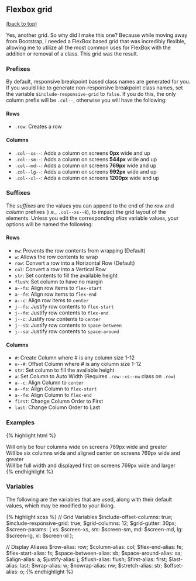 
## Flexbox grid

[(back to top)](#top)

Yes, another grid. So why did I make this one? Because while moving away from Bootstrap, I needed a FlexBox based grid that was incredibly flexible, allowing me to utilize all the most common uses for FlexBox with the addition or removal of a class. This grid was the result.

### Prefixes
By default, responsive breakpoint based class names are generated for you. If you would like to generate non-responsive breakpoint class names, set the variable `$include-responsive-grid` to `false`. If you do this, the only column prefix will be `.col--`, otherwise you will have the following:

#### Rows
- `.row`: Creates a row

#### Columns
- `.col--xs--`: Adds a column on screens **0px** wide and up
- `.col--sm--`: Adds a column on screens **544px** wide and up
- `.col--md--`: Adds a column on screens **769px** wide and up
- `.col--lg--`: Adds a column on screens **992px** wide and up
- `.col--xl--`: Adds a column on screens **1200px** wide and up

### Suffixes
The _suffixes_ are the values you can append to the end of the _row_ and _column_ prefixes (i.e., `.col--xs--8`), to impact the grid layout of the elements. Unless you edit the corresponding _alias_ variable values, your options will be named the following:

#### Rows
- `nw`: Prevents the row contents from wrapping (Default)
- `w`: Allows the row contents to wrap
- `row`: Convert a row into a Horizontal Row (Default)
- `col`: Convert a row into a Vertical Row
- `str`: Set contents to fill the available height
- `flush`: Set column to have no margin
- `a--fs`: Align row items to `flex-start`
- `a--fe`: Align row items to `flex-end`
- `a--c`: Align row items to `center`
- `j--fs`: Justify row contents to `flex-start`
- `j--fe`: Justify row contents to `flex-end`
- `j--c`: Justify row contents to `center`
- `j--sb`: Justify row contents to `space-between`
- `j--sa`: Justify row contents to `space-around`

#### Columns
- `#`: Create Column where # is any column size 1-12
- `o--#`: Offset Column where # is any column size 1-12
- `str`: Set column to fill the available height
- `a`: Set Column to Auto Width (Requires `.row--xs--nw` class on `.row`)
- `a--c`: Align Column to `center`
- `a--fs`: Align Column to `flex-start`
- `a--fe`: Align Column to `flex-end`
- `first`: Change Column Order to First
- `last`: Change Column Order to Last


### Examples

{% highlight html %}
  <div class="row row--md--sb">
    <div class="col--xs--6 col--md--4">
      Will only be four columns wide on screens 769px wide and greater
    </div>
    <div class="col--xs--6 col--md--a--c">
      Will be six columns wide and aligned center on screens 769px wide and greater
    </div>
    <div class="col--xs--12 col--md--first">
      Will be full width and displayed first on screens 769px wide and larger
    </div>
  </div>
{% endhighlight %}

### Variables
The following are the variables that are used, along with their default values, which may be modified to your liking.

{% highlight scss %}
  // Grid Variables
  $include-offset-columns: true;
  $include-responsive-grid: true;
  $grid-columns: 12;
  $grid-gutter: 30px;
  $screen-params: (
    xs: $screen-xs,
    sm: $screen-sm,
    md: $screen-md,
    lg: $screen-lg,
    xl: $screen-xl
  );

  // Display Aliases
  $row-alias: row;
  $column-alias: col;
  $flex-end-alias: fe;
  $flex-start-alias: fs;
  $space-between-alias: sb;
  $space-around-alias: sa;
  $align-alias: a;
  $justify-alias: j;
  $flush-alias: flush;
  $first-alias: first;
  $last-alias: last;
  $wrap-alias: w;
  $nowrap-alias: nw;
  $stretch-alias: str;
  $offset-alias: o;
{% endhighlight %}
